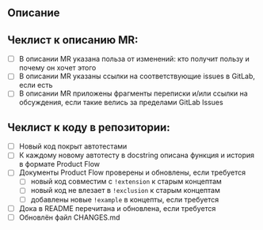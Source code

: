 ## Описание

<!--- Какую пользу приносит данный MR, кому и зачем он нужен -->
<!--- Какие изменения были внесены -->
<!--- Полезные ссылки и прочий контект задачи -->

## Чеклист к описанию MR:

<!--- Пройди по всем пунктам и поставь `x`, чтобы выбрать ячейку. MRы без проставленных галочек не принимаются. -->

- [ ] В описании MR указана польза от изменений: кто получит пользу и почему он хочет этого
- [ ] В описании MR указаны ссылки на соответствующие issues в GitLab, если есть
- [ ] В описании MR приложены фрагменты переписки и/или ссылки на обсуждения, если такие велись за пределами GitLab Issues

## Чеклист к коду в репозитории:

<!--- Пройди по всем пунктам и поставь `x`, чтобы выбрать ячейку. MRы без проставленных галочек не принимаются. -->

- [ ] Новый код покрыт автотестами
- [ ] К каждому новому автотесту в docstring описана функция и история в формате Product Flow
- [ ] Документы Product Flow проверены и обновлены, если требуется
  - [ ] новый код совместим с `!extension` к старым концептам
  - [ ] новый код не влезает в `!exclusion` к старым концептам
  - [ ] добавлены новые `!example` в концепты, если требуется
- [ ] Дока в README перечитана и обновлена, если требуется
- [ ] Обновлён файл CHANGES.md
